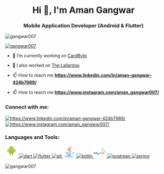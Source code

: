 <h1 align="center">Hi 👋, I'm Aman Gangwar</h1>
<h3 align="center">Mobile Application Developer (Android & Flutter)</h3>

<p align="left"> <img src="https://komarev.com/ghpvc/?username=gangwar007&label=Profile%20views&color=0e75b6&style=flat" alt="gangwar007" /> </p>

<p align="left"> <a href="https://github.com/ryo-ma/github-profile-trophy"><img src="https://github-profile-trophy.vercel.app/?username=gangwar007" alt="gangwar007" /></a> </p>

- 🔭 I’m currently working on [CardByte](https://play.google.com/store/apps/details?id=ai.cardbyte.enterprise)

- 👯 I also worked on [The Lallantop](https://play.google.com/store/apps/details?id=com.thelallantop&hl=en&gl=US)

- 📫 How to reach me **https://www.linkedin.com/in/aman-gangwar-424b7989/**
- 📫 How to reach me **https://www.instagram.com/aman_gangwar007/**

<h3 align="left">Connect with me:</h3>
<p align="left">
<a href="https://linkedin.com/in/https://www.linkedin.com/in/aman-gangwar-424b7989/" target="blank"><img align="center" src="https://raw.githubusercontent.com/rahuldkjain/github-profile-readme-generator/master/src/images/icons/Social/linked-in-alt.svg" alt="https://www.linkedin.com/in/aman-gangwar-424b7989/" height="30" width="40" /></a>
<a href="https://www.instagram.com/aman_gangwar007/" target="blank"><img align="center" src="https://img.icons8.com/?size=512&id=32323&format=png" alt="https://www.instagram.com/aman_gangwar007/" height="30" width="40" /></a>
</p>

<h3 align="left">Languages and Tools:</h3>
<p align="left"> <a href="https://developer.android.com" target="_blank" rel="noreferrer"> <img src="https://raw.githubusercontent.com/devicons/devicon/master/icons/android/android-original-wordmark.svg" alt="android" width="40" height="40"/> </a> <a href="https://dart.dev" target="_blank" rel="noreferrer"> <img src="https://www.vectorlogo.zone/logos/dartlang/dartlang-icon.svg" alt="dart" width="40" height="40"/> </a> <a href="https://flutter.dev" target="_blank" rel="noreferrer"> <img src="https://www.vectorlogo.zone/logos/flutterio/flutterio-icon.svg" alt="flutter" width="40" height="40"/> </a> <a href="https://git-scm.com/" target="_blank" rel="noreferrer"> <img src="https://www.vectorlogo.zone/logos/git-scm/git-scm-icon.svg" alt="git" width="40" height="40"/> </a> <a href="https://www.java.com" target="_blank" rel="noreferrer"> <img src="https://raw.githubusercontent.com/devicons/devicon/master/icons/java/java-original.svg" alt="java" width="40" height="40"/> </a> <a href="https://kotlinlang.org" target="_blank" rel="noreferrer"> <img src="https://www.vectorlogo.zone/logos/kotlinlang/kotlinlang-icon.svg" alt="kotlin" width="40" height="40"/> </a> <a href="https://www.mysql.com/" target="_blank" rel="noreferrer"> <img src="https://raw.githubusercontent.com/devicons/devicon/master/icons/mysql/mysql-original-wordmark.svg" alt="mysql" width="40" height="40"/> </a> <a href="https://postman.com" target="_blank" rel="noreferrer"> <img src="https://www.vectorlogo.zone/logos/getpostman/getpostman-icon.svg" alt="postman" width="40" height="40"/> </a> <a href="https://spring.io/" target="_blank" rel="noreferrer"> <img src="https://www.vectorlogo.zone/logos/springio/springio-icon.svg" alt="spring" width="40" height="40"/> </a> </p>

<p><img align="center" src="https://github-readme-stats.vercel.app/api/top-langs?username=gangwar007&show_icons=true&locale=en&layout=compact" alt="gangwar007" /></p>
